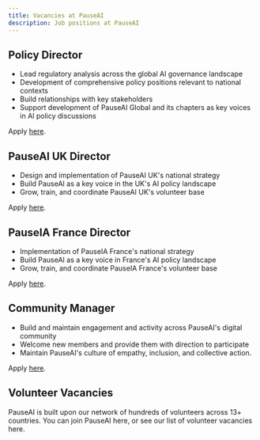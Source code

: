 ```yaml
---
title: Vacancies at PauseAI
description: Job positions at PauseAI
---
```


## Policy Director

- Lead regulatory analysis across the global AI governance landscape
- Development of comprehensive policy positions relevant to national contexts
- Build relationships with key stakeholders
- Support development of PauseAI Global and its chapters as key voices in AI policy discussions

Apply [here](https://pauseai.info/policy-director-vacancy).

## PauseAI UK Director

- Design and implementation of PauseAI UK's national strategy
- Build PauseAI as a key voice in the UK's AI policy landscape
- Grow, train, and coordinate PauseAI UK's volunteer base

Apply [here](https://pauseai.info/pauseai-uk-director).

## PauseIA France Director

- Implementation of PauseIA France's national strategy
- Build PauseAI as a key voice in France's AI policy landscape
- Grow, train, and coordinate PauseIA France's volunteer base

Apply [here](https://pauseai.info/pauseia-france-director).

## Community Manager

- Build and maintain engagement and activity across PauseAI's digital community
- Welcome new members and provide them with direction to participate
- Maintain PauseAI's culture of empathy, inclusion, and collective action.

Apply [here](https://pauseai.info/community-manager-vacancy).

## Volunteer Vacancies

PauseAI is built upon our network of hundreds of volunteers across 13+ countries. You can join PauseAI here, or see our list of volunteer vacancies here.
